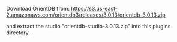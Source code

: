 Download OrientDB from:
https://s3.us-east-2.amazonaws.com/orientdb3/releases/3.0.13/orientdb-3.0.13.zip

and extract the studio "orientdb-studio-3.0.13.zip" into this plugins directory.
